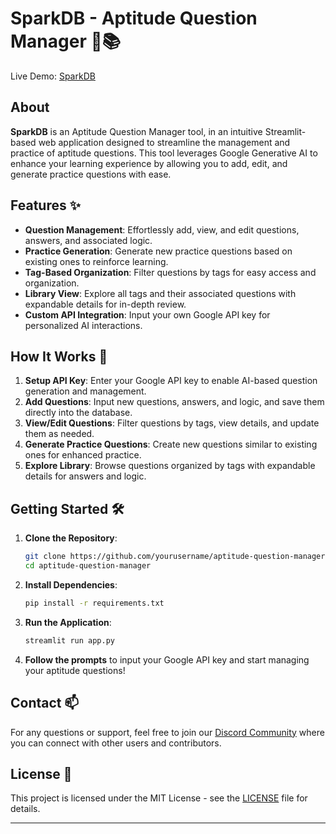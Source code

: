 # SparkDB - Aptitude Question Manager 🧠📚

Live Demo: <a href ="https://sparkdb.streamlit.app/">SparkDB</a>

## About

**SparkDB** is an Aptitude Question Manager tool, in an intuitive Streamlit-based web application designed to streamline the management and practice of aptitude questions. This tool leverages Google Generative AI to enhance your learning experience by allowing you to add, edit, and generate practice questions with ease.

## Features ✨

- **Question Management**: Effortlessly add, view, and edit questions, answers, and associated logic.
- **Practice Generation**: Generate new practice questions based on existing ones to reinforce learning.
- **Tag-Based Organization**: Filter questions by tags for easy access and organization.
- **Library View**: Explore all tags and their associated questions with expandable details for in-depth review.
- **Custom API Integration**: Input your own Google API key for personalized AI interactions.

## How It Works 🚀

1. **Setup API Key**: Enter your Google API key to enable AI-based question generation and management.
2. **Add Questions**: Input new questions, answers, and logic, and save them directly into the database.
3. **View/Edit Questions**: Filter questions by tags, view details, and update them as needed.
4. **Generate Practice Questions**: Create new questions similar to existing ones for enhanced practice.
5. **Explore Library**: Browse questions organized by tags with expandable details for answers and logic.

## Getting Started 🛠️

1. **Clone the Repository**:
   ```bash
   git clone https://github.com/yourusername/aptitude-question-manager.git
   cd aptitude-question-manager
   ```

2. **Install Dependencies**:
   ```bash
   pip install -r requirements.txt
   ```

3. **Run the Application**:
   ```bash
   streamlit run app.py
   ```

4. **Follow the prompts** to input your Google API key and start managing your aptitude questions!

## Contact 📫

For any questions or support, feel free to join our [Discord Community](https://discord.gg/HKscyfKb) where you can connect with other users and contributors.

## License 📝

This project is licensed under the MIT License - see the [LICENSE](LICENSE) file for details.

---
